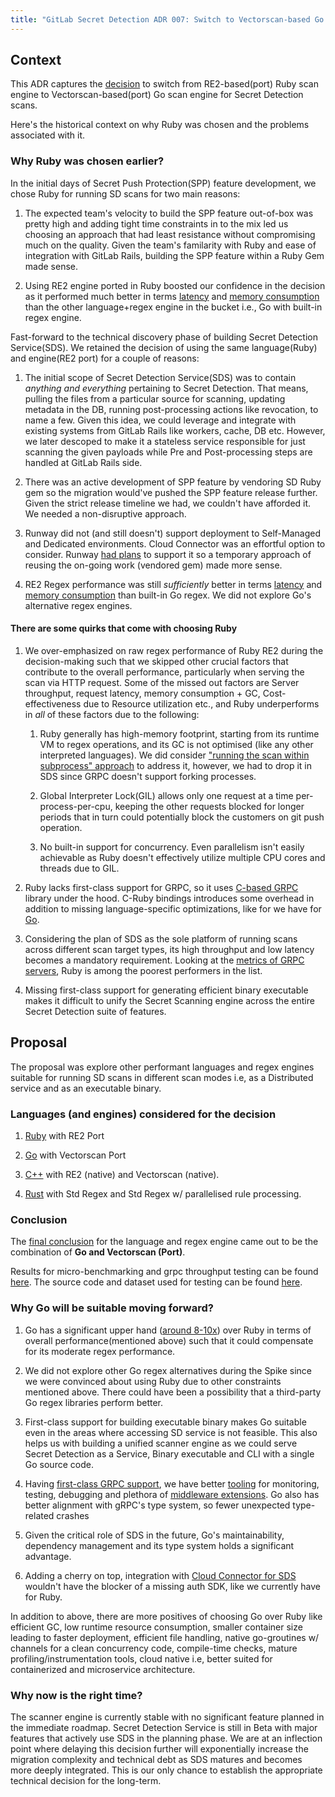 ```yaml
---
title: "GitLab Secret Detection ADR 007: Switch to Vectorscan-based Go scan engine"
---
```


## Context

This ADR captures the [decision](https://gitlab.com/gitlab-org/gitlab/-/issues/526227) to switch from RE2-based(port) Ruby scan engine to Vectorscan-based(port) Go scan engine for Secret Detection scans.

Here's the historical context on why Ruby was chosen and the problems associated with it.

### Why Ruby was chosen earlier?

In the initial days of Secret Push Protection(SPP) feature development, we chose Ruby for running SD scans for two main reasons:

1. The expected team's velocity to build the SPP feature out-of-box was pretty high and adding tight time constraints in to the mix led us choosing an approach that had least resistance without compromising much on the quality. Given the team's familarity with Ruby and ease of integration with GitLab Rails, building the SPP feature within a Ruby Gem made sense.

2. Using RE2 engine ported in Ruby boosted our confidence in the decision as it performed much better in terms [latency](https://gitlab.com/gitlab-org/gitlab/-/issues/423832) and [memory consumption](https://gitlab.com/gitlab-org/gitlab/-/issues/422574#note_1582015771) than the other language+regex engine in the bucket i.e., Go with built-in regex engine.

Fast-forward to the technical discovery phase of building Secret Detection Service(SDS). We retained the decision of using the same language(Ruby) and engine(RE2 port) for a couple of reasons:

1. The initial scope of Secret Detection Service(SDS) was to contain _anything and everything_ pertaining to Secret Detection. That means, pulling the files from a particular source for scanning, updating metadata in the DB, running post-processing actions like revocation, to name a few. Given this idea, we could leverage and integrate with existing systems from GitLab Rails like workers, cache, DB etc. However, we later descoped to make it a stateless service responsible for just scanning the given payloads while Pre and Post-processing steps are handled at GitLab Rails side.

2. There was an active development of SPP feature by vendoring SD Ruby gem so the migration would've pushed the SPP feature release further. Given the strict release timeline we had, we couldn't have afforded it. We needed a non-disruptive approach.

3. Runway did not (and still doesn't) support deployment to Self-Managed and Dedicated environments. Cloud Connector was an effortful option to consider. Runway [had plans](https://gitlab.com/gitlab-com/gl-infra/platform/runway/team/-/issues/236) to support it so a temporary approach of reusing the on-going work (vendored gem) made more sense.

4. RE2 Regex performance was still _sufficiently_ better in terms [latency](https://gitlab.com/gitlab-org/gitlab/-/issues/423832) and [memory consumption](https://gitlab.com/gitlab-org/gitlab/-/issues/422574#note_1582015771) than built-in Go regex. We did not explore Go's alternative regex engines.

#### There are some quirks that come with choosing Ruby

1. We over-emphasized on raw regex performance of Ruby RE2 during the decision-making such that we skipped other crucial factors that contribute to the overall performance, particularly when serving the scan via HTTP request. Some of the missed out factors are Server throughput, request latency, memory consumption + GC, Cost-effectiveness due to Resource utilization etc., and Ruby underperforms in _all_ of these factors due to the following:

   1. Ruby generally has high-memory footprint, starting from its runtime VM to regex operations, and its GC is not optimised (like any other interpreted languages). We did consider ["running the scan within subprocess" approach](003_run_scan_within_subprocess.md) to address it, however, we had to drop it in SDS since GRPC doesn't support forking processes.

   2. Global Interpreter Lock(GIL) allows only one request at a time per-process-per-cpu, keeping the other requests blocked for longer periods that in turn could potentially block the customers on git push operation.

   3. No built-in support for concurrency. Even parallelism isn't easily achievable as Ruby doesn't effectively utilize multiple CPU cores and threads due to GIL.

2. Ruby lacks first-class support for GRPC, so it uses [C-based GRPC](https://github.com/grpc/grpc) library under the hood. C-Ruby bindings introduces some overhead in addition to missing language-specific optimizations, like for we have for [Go](https://grpc.io/blog/grpc-go-perf-improvements/).

3. Considering the plan of SDS as the sole platform of running scans across different scan target types, its high throughput and low latency becomes a mandatory requirement. Looking at the [metrics of GRPC servers](https://nexthink.com/blog/comparing-grpc-performance), Ruby is among the poorest performers in the list.

4. Missing first-class support for generating efficient binary executable makes it difficult to unify the Secret Scanning engine across the entire Secret Detection suite of features.

## Proposal

The proposal was explore other performant languages and regex engines suitable for running SD scans in different scan modes i.e, as a Distributed service and as an executable binary.

### Languages (and engines) considered for the decision

1. [Ruby](https://gitlab.com/vbhat161/regex-performance/-/tree/main/ruby) with RE2 Port

2. [Go](https://gitlab.com/vbhat161/regex-performance/-/tree/main/golang) with Vectorscan Port

3. [C++](https://gitlab.com/vbhat161/regex-performance/-/tree/main/cpp) with RE2 (native) and Vectorscan (native).

4. [Rust](https://gitlab.com/vbhat161/regex-performance/-/tree/main/rust) with Std Regex and Std Regex w/ parallelised rule processing.

### Conclusion

The [final conclusion](https://gitlab.com/gitlab-org/gitlab/-/issues/526227#note_2491660337) for the language and regex engine came out to be the combination of **Go and Vectorscan (Port)**. 

Results for micro-benchmarking and grpc throughput testing can be found [here](https://gitlab.com/gitlab-org/gitlab/-/issues/526227#note_2460625471). The source code and dataset used for testing can be found [here](https://gitlab.com/vbhat161/regex-performance).

### Why Go will be suitable moving forward?

1. Go has a significant upper hand ([around 8-10x](https://nexthink.com/en/blog/comparing-grpc-performance)) over Ruby in terms of overall performance(mentioned above) such that it could compensate for its moderate regex performance.

2. We did not explore other Go regex alternatives during the Spike since we were convinced about using Ruby due to other constraints mentioned above. There could have been a possibility that a third-party Go regex libraries perform better.

3. First-class support for building executable binary makes Go suitable even in the areas where accessing SD service is not feasible. This also helps us with building a unified scanner engine as we could serve Secret Detection as a Service, Binary executable and CLI with a single Go source code.

4. Having [first-class GRPC support](https://github.com/grpc/grpc-go), we have better [tooling](https://github.com/grpc-ecosystem/awesome-grpc?tab=readme-ov-file#lang-go) for monitoring, testing, debugging and plethora of [middleware extensions](https://github.com/grpc-ecosystem/go-grpc-middleware). Go also has better alignment with gRPC's type system, so fewer unexpected type-related crashes

5. Given the critical role of SDS in the future, Go's maintainability, dependency management and its type system holds a significant advantage.

6. Adding a cherry on top, integration with [Cloud Connector for SDS](https://gitlab.com/gitlab-org/gitlab/-/work_items/525472) wouldn't have the blocker of a missing auth SDK, like we currently have for Ruby.

In addition to above, there are more positives of choosing Go over Ruby like efficient GC, low runtime resource consumption, smaller container size leading to faster deployment, efficient file handling, native go-groutines w/ channels for a clean concurrency code, compile-time checks, mature profiling/instrumentation tools, cloud native i.e, better suited for containerized and microservice architecture.

### Why now is the right time?

The scanner engine is currently stable with no significant feature planned in the immediate roadmap. Secret Detection Service is still in Beta with major features that actively use SDS in the planning phase. We are at an inflection point where delaying this decision further will exponentially increase the migration complexity and technical debt as SDS matures and becomes more deeply integrated. This is our only chance to establish the appropriate technical decision for the long-term.
